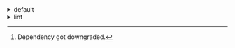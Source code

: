 <details>
<summary>default</summary>

|Platform|Dependency|Before|After|Change|Explicit|
|-:|-|-|-|-|-|
|linux-64|new-package||0.10.1|Added|true|
||removed-package|0.10.1||Removed|true|
||bpy|0.10.1|2.10.1|Major Upgrade|true|
||polars|herads_0|herads_1|Only build string|true|
||python|0.10.0|0.10.1|Patch Upgrade|false|
|osx-arm64|polars[^2]|0.10.0|0.9.1|Minor Downgrade|true|
||python|0.10.0|0.10.1|Patch Upgrade|true|

</details>

<details>
<summary>lint</summary>

|Platform|Dependency|Before|After|Change|Explicit|
|-:|-|-|-|-|-|
|linux-64|polars|0.10.0|0.10.1|Patch Upgrade|true|
||python|0.10.0|0.10.1|Patch Upgrade|false|

</details>

[^1]: *Cursive* means explicit dependency.
[^2]: Dependency got downgraded.
